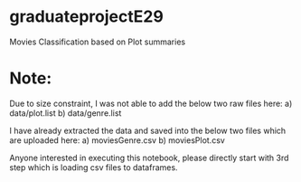 # graduateprojectE29
Movies Classification based on Plot summaries

# Note:
Due to size constraint, I was not able to add the below two raw files here:
a) data/plot.list
b) data/genre.list

I have already extracted the data and saved into the below two files which are uploaded here:
a) moviesGenre.csv
b) moviesPlot.csv

Anyone interested in executing this notebook, please directly start with
3rd step which is loading csv files to dataframes.

